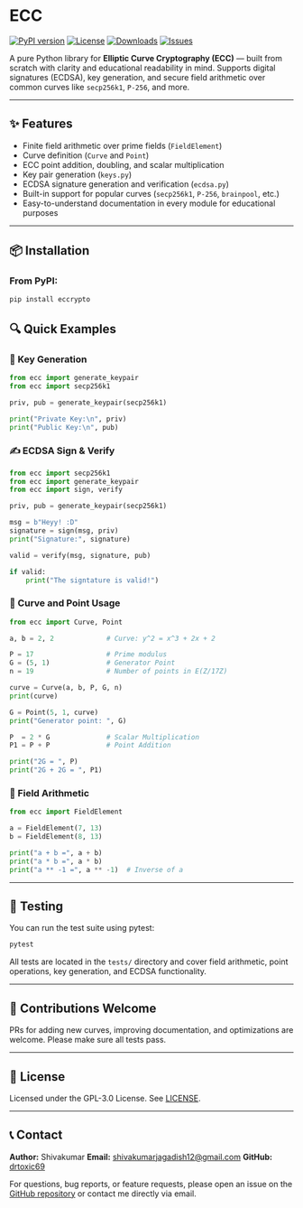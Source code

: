 # ECC

[![PyPI version](https://badge.fury.io/py/eccrypto.svg)](https://pypi.org/project/eccrypto/)
[![License](https://img.shields.io/github/license/drtoxic69/ECC)](./LICENSE)
[![Downloads](https://img.shields.io/pypi/dm/eccrypto)](https://pypi.org/project/eccrypto/)
[![Issues](https://img.shields.io/github/issues/drtoxic69/ECC)](https://github.com/drtoxic69/ECC/issues)


A pure Python library for **Elliptic Curve Cryptography (ECC)** — built from scratch with clarity and educational readability in mind.
Supports digital signatures (ECDSA), key generation, and secure field arithmetic over common curves like `secp256k1`, `P-256`, and more.

---

## ✨ Features
- Finite field arithmetic over prime fields (`FieldElement`)
- Curve definition (`Curve` and `Point`)
- ECC point addition, doubling, and scalar multiplication
- Key pair generation (`keys.py`)
- ECDSA signature generation and verification (`ecdsa.py`)
- Built-in support for popular curves (`secp256k1`, `P-256`, `brainpool`, etc.)
- Easy-to-understand documentation in every module for educational purposes

---

## 📦 Installation

### From PyPI:
```bash
pip install eccrypto
```

## 🔍 Quick Examples

### 🔑 Key Generation

```python
from ecc import generate_keypair
from ecc import secp256k1

priv, pub = generate_keypair(secp256k1)

print("Private Key:\n", priv)
print("Public Key:\n", pub)
```

### ✍️ ECDSA Sign & Verify

```python
from ecc import secp256k1
from ecc import generate_keypair
from ecc import sign, verify

priv, pub = generate_keypair(secp256k1)

msg = b"Heyy! :D"
signature = sign(msg, priv)
print("Signature:", signature)

valid = verify(msg, signature, pub)

if valid:
    print("The signtature is valid!")
```

### 📌 Curve and Point Usage

```python
from ecc import Curve, Point

a, b = 2, 2             # Curve: y^2 = x^3 + 2x + 2

P = 17                  # Prime modulus
G = (5, 1)              # Generator Point
n = 19                  # Number of points in E(Z/17Z)

curve = Curve(a, b, P, G, n)
print(curve)

G = Point(5, 1, curve)
print("Generator point: ", G)

P  = 2 * G              # Scalar Multiplication
P1 = P + P              # Point Addition

print("2G = ", P)
print("2G + 2G = ", P1)
```

### 🔢 Field Arithmetic

```python
from ecc import FieldElement

a = FieldElement(7, 13)
b = FieldElement(8, 13)

print("a + b =", a + b)
print("a * b =", a * b)
print("a ** -1 =", a ** -1)  # Inverse of a
```

---

## 🧪 Testing

You can run the test suite using pytest:

```bash
pytest
```

All tests are located in the `tests/` directory and cover field arithmetic, point operations, key generation, and ECDSA functionality.

---

## 🤝 Contributions Welcome

PRs for adding new curves, improving documentation, and optimizations are welcome. Please make sure all tests pass.

---

## 📄 License

Licensed under the GPL-3.0 License. See [LICENSE](./LICENSE).

---

## 📞 Contact

**Author:** Shivakumar
**Email:** shivakumarjagadish12@gmail.com
**GitHub:** [drtoxic69](https://github.com/drtoxic69)

For questions, bug reports, or feature requests, please open an issue on the [GitHub repository](https://github.com/drtoxic69/ECC) or contact me directly via email.
